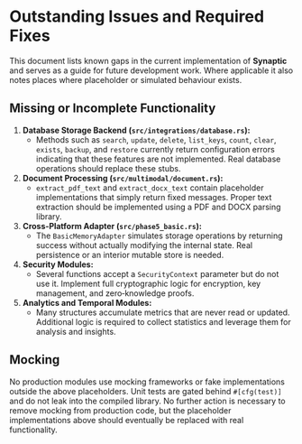 # Outstanding Issues and Required Fixes

This document lists known gaps in the current implementation of **Synaptic** and
serves as a guide for future development work.  Where applicable it also notes
places where placeholder or simulated behaviour exists.

## Missing or Incomplete Functionality

1. **Database Storage Backend (`src/integrations/database.rs`):**
   - Methods such as `search`, `update`, `delete`, `list_keys`, `count`, `clear`,
     `exists`, `backup`, and `restore` currently return configuration errors
     indicating that these features are not implemented.  Real database
     operations should replace these stubs.
2. **Document Processing (`src/multimodal/document.rs`):**
   - `extract_pdf_text` and `extract_docx_text` contain placeholder
     implementations that simply return fixed messages.  Proper text extraction
     should be implemented using a PDF and DOCX parsing library.
3. **Cross‑Platform Adapter (`src/phase5_basic.rs`):**
   - The `BasicMemoryAdapter` simulates storage operations by returning success
     without actually modifying the internal state.  Real persistence or an
     interior mutable store is needed.
4. **Security Modules:**
   - Several functions accept a `SecurityContext` parameter but do not use it.
     Implement full cryptographic logic for encryption, key management, and
     zero‑knowledge proofs.
5. **Analytics and Temporal Modules:**
   - Many structures accumulate metrics that are never read or updated.
     Additional logic is required to collect statistics and leverage them for
     analysis and insights.

## Mocking

No production modules use mocking frameworks or fake implementations outside the
above placeholders.  Unit tests are gated behind `#[cfg(test)]` and do not leak
into the compiled library.  No further action is necessary to remove mocking from
production code, but the placeholder implementations above should eventually be
replaced with real functionality.


